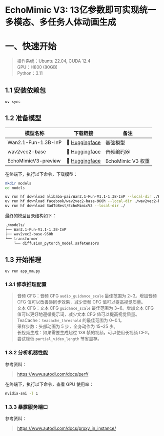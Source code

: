 # EchoMimic V3: 13亿参数即可实现统一多模态、多任务人体动画生成

# 一、快速开始

> 操作系统：Ubuntu 22.04, CUDA 12.4  
> GPU：H800 (80GB)  
> Python：3.11  

## 1.1 安装依赖包

```sh
uv sync
```

## 1.2 准备模型

| 模型名称            | 下载链接                                                                     | 备注              |
| ------------------- | ---------------------------------------------------------------------------- | ----------------- |
| Wan2.1-Fun-1.3B-InP | 🤗 [Huggingface](https://huggingface.co/alibaba-pai/Wan2.1-Fun-V1.1-1.3B-InP) | 基础模型          |
| wav2vec2-base       | 🤗 [Huggingface](https://huggingface.co/facebook/wav2vec2-base-960h)          | 音频编码器        |
| EchoMimicV3-preview | 🤗 [Huggingface](https://huggingface.co/BadToBest/EchoMimicV3)                | EchoMimic V3 权重 |

在终端下，执行以下命令，下载模型：

```sh
mkdir models
cd models

uv run hf download alibaba-pai/Wan2.1-Fun-V1.1-1.3B-InP --local-dir ./Wan2.1-Fun-V1.1-1.3B-InP
uv run hf download facebook/wav2vec2-base-960h --local-dir ./wav2vec2-base-960h
uv run hf download BadToBest/EchoMimicV3 --local-dir ./
```

最终的模型目录结构如下：

```sh
./models/
├── Wan2.1-Fun-V1.1-1.3B-InP
├── wav2vec2-base-960h
└── transformer
    └── diffusion_pytorch_model.safetensors
```

## 1.3 开始推理

```
uv run app_mm.py
```

### 1.3.1 修改推理配置

> 音频 CFG：音频 CFG `audio_guidance_scale` 最佳范围为 2~3。增加音频 CFG 值可以改善唇同步效果，减少音频 CFG 值可以提高视觉质量。  
> 文本 CFG：文本 CFG `guidance_scale` 最佳范围为 3~6。增加文本 CFG 值可以更好地遵循提示词，减少文本 CFG 值可以提高视觉质量。  
> TeaCache：`teacache_threshold` 的最佳范围为 0~0.1。  
> 采样步数：头部动画为 5 步，全身动作为 15~25 步。  
> ​长视频生成：如果需要生成超过 138 帧的视频，可以使用长视频 CFG。  
> 尝试降低 `partial_video_length` 节省显存。  

### 1.3.2 分析机器性能

参考资料：
> https://www.autodl.com/docs/perf/

在终端下，执行以下命令，查看 GPU 使用率：

```sh
nvidia-smi -l 1
```

### 1.3.3 暴露服务端口

参考资料：
> https://www.autodl.com/docs/proxy_in_instance/
